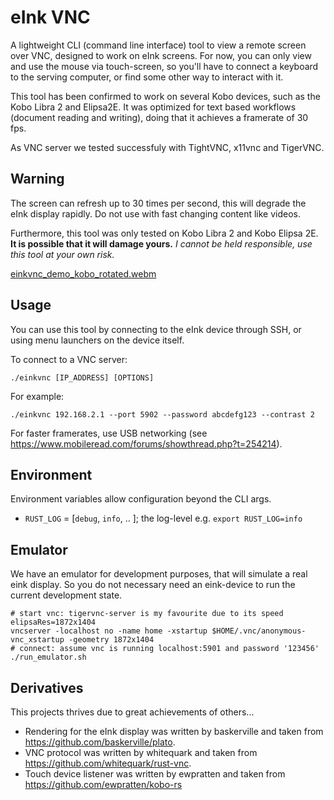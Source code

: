 # eInk VNC

A lightweight CLI (command line interface) tool to view a remote screen over VNC, designed to work on eInk screens.
For now, you can only view and use the mouse via touch-screen, so you'll have to connect a keyboard to the serving computer, 
or find some other way to interact with it.

This tool has been confirmed to work on several Kobo devices, such as the Kobo Libra 2 and Elipsa2E.
It was optimized for text based workflows (document reading and writing), doing that it achieves a framerate of 30 fps.

As VNC server we tested successfuly with TightVNC, x11vnc and TigerVNC.


## Warning

The screen can refresh up to 30 times per second, this will degrade the eInk display rapidly.
Do not use with fast changing content like videos.

Furthermore, this tool was only tested on Kobo Libra 2 and Kobo Elipsa 2E.
**It is possible that it will damage yours.**
*I cannot be held responsible, use this tool at your own risk.*

[einkvnc_demo_kobo_rotated.webm](https://user-images.githubusercontent.com/4356678/184497681-683af36b-e226-47fc-8993-34a5b356edba.webm)

## Usage

You can use this tool by connecting to the eInk device through SSH, or using menu launchers on the device itself.

To connect to a VNC server:

``` shell
./einkvnc [IP_ADDRESS] [OPTIONS]
```

For example:

``` shell
./einkvnc 192.168.2.1 --port 5902 --password abcdefg123 --contrast 2 
```

For faster framerates, use USB networking (see https://www.mobileread.com/forums/showthread.php?t=254214).

## Environment

Environment variables allow configuration beyond the CLI args.

- `RUST_LOG` = [`debug`, `info`, .. ]; the log-level e.g. `export RUST_LOG=info`

## Emulator

We have an emulator for development purposes, that will simulate a real eink display.
So you do not necessary need an eink-device to run the current development state.

```shell
# start vnc: tigervnc-server is my favourite due to its speed
elipsaRes=1872x1404
vncserver -localhost no -name home -xstartup $HOME/.vnc/anonymous-vnc_xstartup -geometry 1872x1404
# connect: assume vnc is running localhost:5901 and password '123456'
./run_emulator.sh
```

## Derivatives

This projects thrives due to great achievements of others... 

- Rendering for the eInk display was written by baskerville and taken from https://github.com/baskerville/plato.
- VNC protocol was written by whitequark and taken from https://github.com/whitequark/rust-vnc.
- Touch device listener was written by ewpratten and taken from https://github.com/ewpratten/kobo-rs
